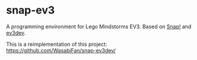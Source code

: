 # snap-ev3

A programming environment for Lego Mindstorms EV3. Based on [Snap!](http://snap.berkeley.edu/) and [ev3dev](http://www.ev3dev.org/).

This is a reimplementation of this project: https://github.com/WasabiFan/snap-ev3dev/
